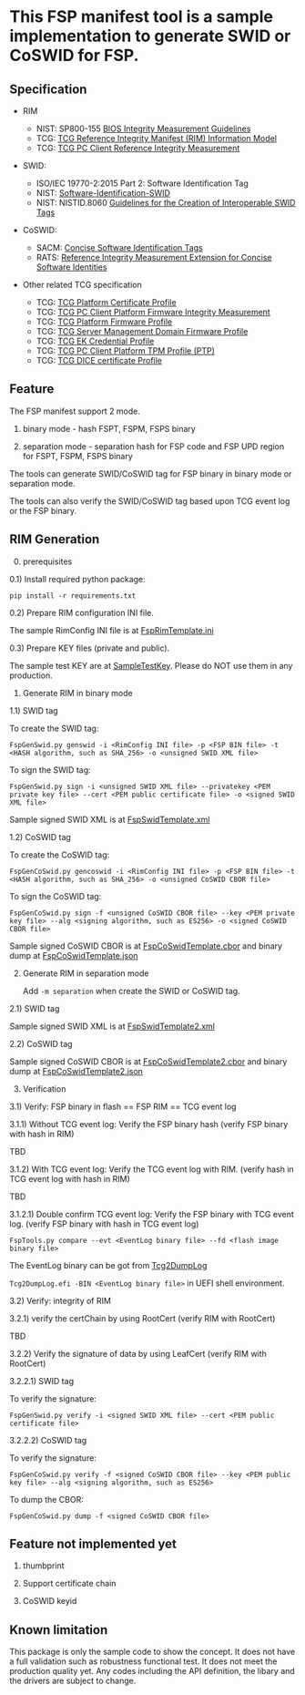 # This FSP manifest tool is a sample implementation to generate SWID or CoSWID for FSP.

## Specification

   * RIM
     * NIST: SP800-155 [BIOS Integrity Measurement Guidelines](https://csrc.nist.gov/CSRC/media/Publications/sp/800-155/draft/documents/draft-SP800-155_Dec2011.pdf)
     * TCG: [TCG Reference Integrity Manifest (RIM) Information Model](https://trustedcomputinggroup.org/wp-content/uploads/TCG_RIM_Model_v1-r13_2feb20.pdf)
     * TCG: [TCG PC Client Reference Integrity Measurement](https://trustedcomputinggroup.org/wp-content/uploads/TCG_PC_Client_RIM_r0p15_15june2020.pdf)

   * SWID:
     * ISO/IEC 19770-2:2015 Part 2: Software Identification Tag
     * NIST: [Software-Identification-SWID](https://csrc.nist.gov/projects/Software-Identification-SWID)
     * NIST: NISTID.8060 [Guidelines for the Creation of Interoperable SWID Tags](https://csrc.nist.gov/publications/detail/nistir/8060/final)

   * CoSWID:
     * SACM: [Concise Software Identification Tags](https://datatracker.ietf.org/doc/draft-ietf-sacm-coswid/)
     * RATS: [Reference Integrity Measurement Extension for Concise Software Identities](https://datatracker.ietf.org/doc/draft-birkholz-rats-coswid-rim/)

   * Other related TCG specification
     * TCG: [TCG Platform Certificate Profile](https://trustedcomputinggroup.org/resource/tcg-platform-certificate-profile/)
     * TCG: [TCG PC Client Platform Firmware Integrity Measurement](https://trustedcomputinggroup.org/wp-content/uploads/TCG_PC_Client-FIM_v1r24_3feb20.pdf)
     * TCG: [TCG Platform Firmware Profile](https://trustedcomputinggroup.org/resource/pc-client-specific-platform-firmware-profile-specification/)
     * TCG: [TCG Server Management Domain Firmware Profile](https://trustedcomputinggroup.org/wp-content/uploads/TCG_ServerManagementDomainFirmwareProfile_v1p00_11aug2020.pdf)
     * TCG: [TCG EK Credential Profile](https://trustedcomputinggroup.org/resource/tcg-ek-credential-profile-for-tpm-family-2-0/)
     * TCG: [TCG PC Client Platform TPM Profile (PTP)](https://trustedcomputinggroup.org/resource/pc-client-platform-tpm-profile-ptp-specification/)
     * TCG: [TCG DICE certificate Profile](https://trustedcomputinggroup.org/wp-content/uploads/DICE-Certificate-Profiles-r01_3june2020-1.pdf)

## Feature

The FSP manifest support 2 mode.

1) binary mode - hash FSPT, FSPM, FSPS binary

2) separation mode - separation hash for FSP code and FSP UPD region for FSPT, FSPM, FSPS binary

The tools can generate SWID/CoSWID tag for FSP binary in binary mode or separation mode.

The tools can also verify the SWID/CoSWID tag based upon TCG event log or the FSP binary.

## RIM Generation

0) prerequisites

0.1) Install required python package:

   `pip install -r requirements.txt`

0.2) Prepare RIM configuration INI file.

   The sample RimConfig INI file is at [FspRimTemplate.ini](https://github.com/jyao1/FSP/blob/FspAttestation/Tools/ManifestTools/SampleConfig/FspRimTemplate.ini)

0.3) Prepare KEY files (private and public).

   The sample test KEY are at [SampleTestKey](https://github.com/jyao1/FSP/blob/FspAttestation/Tools/ManifestTools/SampleTestKey). Please do NOT use them in any production.

1) Generate RIM in binary mode

1.1) SWID tag

   To create the SWID tag:

   `FspGenSwid.py genswid -i <RimConfig INI file> -p <FSP BIN file> -t <HASH algorithm, such as SHA_256> -o <unsigned SWID XML file>`

   To sign the SWID tag:

   `FspGenSwid.py sign -i <unsigned SWID XML file> --privatekey <PEM private key file> --cert <PEM public certificate file> -o <signed SWID XML file>`

   Sample signed SWID XML is at [FspSwidTemplate.xml](https://github.com/jyao1/FSP/blob/FspAttestation/Tools/ManifestTools/SampleManifests/FspSwidTemplate.xml)

1.2) CoSWID tag

   To create the CoSWID tag:

   `FspGenCoSwid.py gencoswid -i <RimConfig INI file> -p <FSP BIN file> -t <HASH algorithm, such as SHA_256> -o <unsigned CoSWID CBOR file>`

   To sign the CoSWID tag:

   `FspGenCoSwid.py sign -f <unsigned CoSWID CBOR file> --key <PEM private key file> --alg <signing algorithm, such as ES256> -o <signed CoSWID CBOR file>`

   Sample signed CoSWID CBOR is at [FspCoSwidTemplate.cbor](https://github.com/jyao1/FSP/blob/FspAttestation/Tools/ManifestTools/SampleManifests/FspCoSwidTemplate.cbor) and binary dump at [FspCoSwidTemplate.json](https://github.com/jyao1/FSP/blob/FspAttestation/Tools/ManifestTools/SampleManifests/FspCoSwidTemplate.json)

2) Generate RIM in separation mode

   Add `-m separation` when create the SWID or CoSWID tag.

2.1) SWID tag

   Sample signed SWID XML is at [FspSwidTemplate2.xml](https://github.com/jyao1/FSP/blob/FspAttestation/Tools/ManifestTools/SampleManifests/FspSwidTemplate2.xml)

2.2) CoSWID tag

   Sample signed CoSWID CBOR is at [FspCoSwidTemplate2.cbor](https://github.com/jyao1/FSP/blob/FspAttestation/Tools/ManifestTools/SampleManifests/FspCoSwidTemplate2.cbor) and binary dump at [FspCoSwidTemplate2.json](https://github.com/jyao1/FSP/blob/FspAttestation/Tools/ManifestTools/SampleManifests/FspCoSwidTemplate2.json)

3) Verification

3.1) Verify: FSP binary in flash == FSP RIM == TCG event log

3.1.1) Without TCG event log:
   Verify the FSP binary hash (verify FSP binary with hash in RIM)

   TBD

3.1.2) With TCG event log:
   Verify the TCG event log with RIM. (verify hash in TCG event log with hash in RIM)

   TBD

3.1.2.1) Double confirm TCG event log:
   Verify the FSP binary with TCG event log. (verify FSP binary with hash in TCG event log)

   `FspTools.py compare --evt <EventLog binary file> --fd <flash image binary file>`

   The EventLog binary can be got from [Tcg2DumpLog](https://github.com/jyao1/EdkiiShellTool/tree/master/EdkiiShellToolPkg/Tcg2DumpLog)

   `Tcg2DumpLog.efi -BIN <EventLog binary file>` in UEFI shell environment.

3.2) Verify: integrity of RIM

3.2.1) verify the certChain by using RootCert (verify RIM with RootCert)

   TBD

3.2.2) Verify the signature of data by using LeafCert (verify RIM with RootCert)

3.2.2.1) SWID tag

   To verify the signature:

   `FspGenSwid.py verify -i <signed SWID XML file> --cert <PEM public certificate file>`

3.2.2.2) CoSWID tag

   To verify the signature:

   `FspGenCoSwid.py verify -f <signed CoSWID CBOR file> --key <PEM public key file> --alg <signing algorithm, such as ES256>`

   To dump the CBOR:

   `FspGenCoSwid.py dump -f <signed CoSWID CBOR file>`

## Feature not implemented yet

1) thumbprint

2) Support certificate chain

3) CoSWID keyid

## Known limitation
This package is only the sample code to show the concept.
It does not have a full validation such as robustness functional test. It does not meet the production quality yet.
Any codes including the API definition, the libary and the drivers are subject to change.

